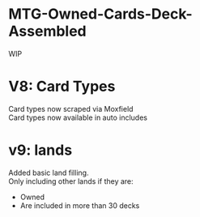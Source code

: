 # MTG-Owned-Cards-Deck-Assembled
WIP

# V8: Card Types  
Card types now scraped via Moxfield  
Card types now available in auto includes  

# v9: lands
Added basic land filling.  
Only including other lands if they are:  
- Owned   
- Are included in more than 30 decks  
